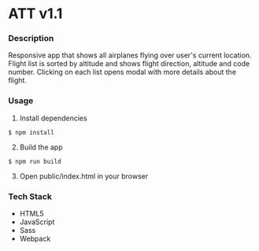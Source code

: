 # ATT v1.1

### Description

Responsive app that shows all airplanes flying over user's current location. Flight list is sorted by altitude and shows flight direction, altitude and code number. Clicking on each list opens modal with more details about the flight.

### Usage
1. Install dependencies
```
$ npm install
```
2. Build the app
```
$ npm run build
```
3. Open public/index.html in your browser

### Tech Stack

* HTML5
* JavaScript
* Sass
* Webpack
